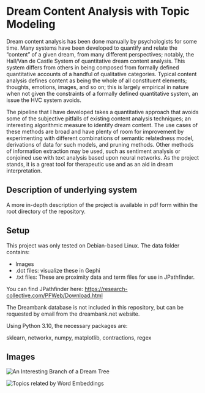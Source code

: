 # Dream Content Analysis with Topic Modeling

Dream content analysis has been done manually by psychologists for some time. Many systems
have been developed to quantify and relate the “content” of a given dream, from many different
perspectives; notably, the Hall/Van de Castle System of quantitative dream content analysis.
This system differs from others in being composed from formally defined quantitative accounts of a
handful of qualitative categories. Typical content analysis defines content as being the whole of all
constituent elements; thoughts, emotions, images, and so on; this is largely empirical in nature when
not given the constraints of a formally defined quantitative system, an issue the HVC system avoids.

The pipeline that I have developed takes a quantitative approach that avoids some of the subjective pitfalls of existing content analysis techniques; an interesting algorithmic measure to identify dream content. The use cases of these methods are broad
and have plenty of room for improvement by experimenting with different combinations of semantic
relatedness model, derivations of data for such models, and pruning methods. Other methods of
information extraction may be used, such as sentiment analysis or conjoined use with text analysis
based upon neural networks. As the project stands, it is a great tool for therapeutic use and as an aid in
dream interpretation.

## Description of underlying system

A more in-depth description of the project is available in pdf form within the root directory of the repository.

## Setup

This project was only tested on Debian-based Linux. The data folder contains:
 - Images
 - .dot files: visualize these in Gephi
 - .txt files: These are proximity data and term files for use in JPathfinder.

You can find JPathfinder here:
https://research-collective.com/PFWeb/Download.html

The Dreambank database is not included in this repository, but can be requested by email from the dreambank.net website.

Using Python 3.10, the necessary packages are:

sklearn, 
networkx, 
numpy, 
matplotlib, 
contractions, 
regex

## Images

![An Interesting Branch of a Dream Tree](https://github.com/gavosb/dream-content-analysis/assets/75707967/e4f413fb-31ba-408e-a505-791be0e486e4)

![Topics related by Word Embeddings](https://github.com/gavosb/dream-content-analysis/assets/75707967/3bb36c8f-2781-49bc-af5f-ea17ece3cba0)
